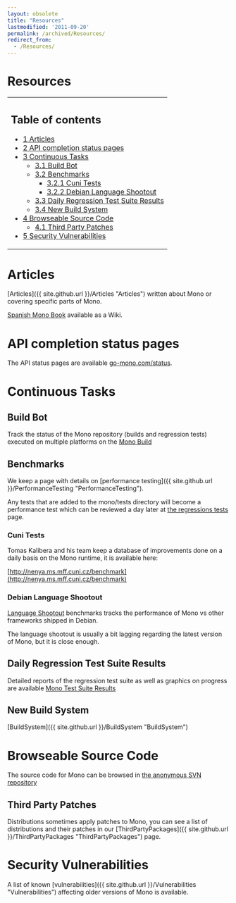 ```yaml
---
layout: obsolete
title: "Resources"
lastmodified: '2011-09-20'
permalink: /archived/Resources/
redirect_from:
  - /Resources/
---
```


Resources
=========

<table>
<col width="100%" />
<tbody>
<tr class="odd">
<td align="left"><h2>Table of contents</h2>
<ul>
<li><a href="#articles">1 Articles</a></li>
<li><a href="#api-completion-status-pages">2 API completion status pages</a></li>
<li><a href="#continuous-tasks">3 Continuous Tasks</a>
<ul>
<li><a href="#build-bot">3.1 Build Bot</a></li>
<li><a href="#benchmarks">3.2 Benchmarks</a>
<ul>
<li><a href="#cuni-tests">3.2.1 Cuni Tests</a></li>
<li><a href="#debian-language-shootout">3.2.2 Debian Language Shootout</a></li>
</ul></li>
<li><a href="#daily-regression-test-suite-results">3.3 Daily Regression Test Suite Results</a></li>
<li><a href="#new-build-system">3.4 New Build System</a></li>
</ul></li>
<li><a href="#browseable-source-code">4 Browseable Source Code</a>
<ul>
<li><a href="#third-party-patches">4.1 Third Party Patches</a></li>
</ul></li>
<li><a href="#security-vulnerabilities">5 Security Vulnerabilities</a></li>
</ul></td>
</tr>
</tbody>
</table>

Articles
========

[Articles]({{ site.github.url }}/Articles "Articles") written about Mono or covering specific parts of Mono.

[Spanish Mono Book](http://tornatmico.org/libro/LibroMono) available as a Wiki.

API completion status pages
===========================

The API status pages are available [go-mono.com/status](http://go-mono.com/status/).

Continuous Tasks
================

Build Bot
---------

Track the status of the Mono repository (builds and regression tests) executed on multiple platforms on the [Mono Build](http://wrench.mono-project.com/builds)

Benchmarks
----------

We keep a page with details on [performance testing]({{ site.github.url }}/PerformanceTesting "PerformanceTesting").

Any tests that are added to the mono/tests directory will become a performance test which can be reviewed a day later at [the regressions tests](http://nenya.ms.mff.cuni.cz/projects/mono/benchmarks/rtests.phtml) page.

### Cuni Tests

Tomas Kalibera and his team keep a database of improvements done on a daily basis on the Mono runtime, it is available here:

[http://nenya.ms.mff.cuni.cz/benchmark](http://nenya.ms.mff.cuni.cz/benchmark)

### Debian Language Shootout

[Language Shootout](http://shootout.alioth.debian.org/debian/benchmark.php?test=all&lang=csharp&lang2=java) benchmarks tracks the performance of Mono vs other frameworks shipped in Debian.

The language shootout is usually a bit lagging regarding the latest version of Mono, but it is close enough.

Daily Regression Test Suite Results
-----------------------------------

Detailed reports of the regression test suite as well as graphics on progress are available [Mono Test Suite Results](http://mono.ximian.com/tests)

New Build System
----------------

[BuildSystem]({{ site.github.url }}/BuildSystem "BuildSystem")

Browseable Source Code
======================

The source code for Mono can be browsed in [the anonymous SVN repository](http://anonsvn.mono-project.com/)

Third Party Patches
-------------------

Distributions sometimes apply patches to Mono, you can see a list of distributions and their patches in our [ThirdPartyPackages]({{ site.github.url }}/ThirdPartyPackages "ThirdPartyPackages") page.

Security Vulnerabilities
========================

A list of known [vulnerabilities]({{ site.github.url }}/Vulnerabilities "Vulnerabilities") affecting older versions of Mono is available.

